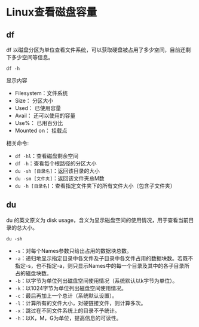 # Linux查看磁盘容量

## df
df 以磁盘分区为单位查看文件系统，可以获取硬盘被占用了多少空间，目前还剩下多少空间等信息。
````
df -h
````

显示内容
- Filesystem：文件系统
- Size： 分区大小
- Used： 已使用容量
- Avail： 还可以使用的容量
- Use%： 已用百分比
- Mounted on： 挂载点　

相关命令:
- `df -hl`：查看磁盘剩余空间
- `df -h`：查看每个根路径的分区大小
- `du -sh [目录名]`：返回该目录的大小
- `du -sm [文件夹]`：返回该文件夹总M数
- `du -h [目录名]`：查看指定文件夹下的所有文件大小（包含子文件夹）

## du
du 的英文原义为 disk usage，含义为显示磁盘空间的使用情况，用于查看当前目录的总大小。
````
du -sh
````

- `-s`：对每个Names参数只给出占用的数据块总数。
- `-a`：递归地显示指定目录中各文件及子目录中各文件占用的数据块数。若既不指定-s，也不指定-a，则只显示Names中的每一个目录及其中的各子目录所占的磁盘块数。
- `-b`：以字节为单位列出磁盘空间使用情况（系统默认以k字节为单位）。
- `-k`：以1024字节为单位列出磁盘空间使用情况。
- `-c`：最后再加上一个总计（系统默认设置）。
- `-l`：计算所有的文件大小，对硬链接文件，则计算多次。
- `-x`：跳过在不同文件系统上的目录不予统计。
- `-h`：以K，M，G为单位，提高信息的可读性。
